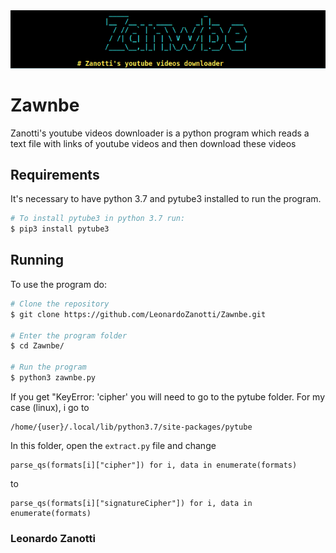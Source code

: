 <img src="./img/zawnbe.png" alt="Zawnbe.png"/>

# Zawnbe
Zanotti's youtube videos downloader is a python program which reads a text file with links of youtube videos and then download these videos

## Requirements
It's necessary to have python 3.7 and pytube3 installed to run the program.
```bash
# To install pytube3 in python 3.7 run:
$ pip3 install pytube3
```

## Running
To use the program do:
```bash
# Clone the repository
$ git clone https://github.com/LeonardoZanotti/Zawnbe.git

# Enter the program folder
$ cd Zawnbe/

# Run the program
$ python3 zawnbe.py
```

If you get "KeyError: 'cipher' you will need to go to the pytube folder.
For my case (linux), i go to

    /home/{user}/.local/lib/python3.7/site-packages/pytube

In this folder, open the `extract.py` file and change 

    parse_qs(formats[i]["cipher"]) for i, data in enumerate(formats)

to

    parse_qs(formats[i]["signatureCipher"]) for i, data in enumerate(formats)

### Leonardo Zanotti